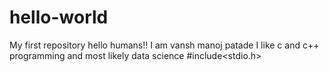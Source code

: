 # hello-world
My first repository
hello humans!!
I am vansh manoj patade I like c and c++ programming and most likely data science 
#include<stdio.h>
